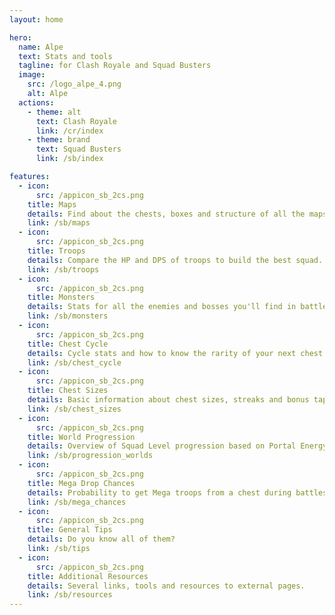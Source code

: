 ```yaml
---
layout: home

hero:
  name: Alpe
  text: Stats and tools
  tagline: for Clash Royale and Squad Busters
  image:
    src: /logo_alpe_4.png
    alt: Alpe
  actions:
    - theme: alt
      text: Clash Royale
      link: /cr/index
    - theme: brand
      text: Squad Busters
      link: /sb/index

features:
  - icon:
      src: /appicon_sb_2cs.png
    title: Maps
    details: Find about the chests, boxes and structure of all the maps. <img src="/alpe/sb_front_maps.png" style="width:300px;height:100px ;">
    link: /sb/maps
  - icon:
      src: /appicon_sb_2cs.png
    title: Troops
    details: Compare the HP and DPS of troops to build the best squad. <img src="/alpe/sb_front_troops.png" style="width:300px;height:100px ;">
    link: /sb/troops
  - icon:
      src: /appicon_sb_2cs.png
    title: Monsters
    details: Stats for all the enemies and bosses you'll find in battles. <img src="/alpe/sb_front_monsters.png" style="width:300px;height:100px ;">
    link: /sb/monsters
  - icon:
      src: /appicon_sb_2cs.png
    title: Chest Cycle
    details: Cycle stats and how to know the rarity of your next chest. <img src="/alpe/sb_front_cycle_2.png" style="width:300px;height:100px ;">
    link: /sb/chest_cycle
  - icon:
      src: /appicon_sb_2cs.png
    title: Chest Sizes
    details: Basic information about chest sizes, streaks and bonus taps. <img src="/alpe/sb_front_sizes.png" style="width:300px;height:100px ;">
    link: /sb/chest_sizes
  - icon:
      src: /appicon_sb_2cs.png
    title: World Progression
    details: Overview of Squad Level progression based on Portal Energy. <img src="/alpe/sb_front_worlds.png" style="width:300px;height:100px ;">
    link: /sb/progression_worlds
  - icon:
      src: /appicon_sb_2cs.png
    title: Mega Drop Chances
    details: Probability to get Mega troops from a chest during battles.
    link: /sb/mega_chances
  - icon:
      src: /appicon_sb_2cs.png
    title: General Tips
    details: Do you know all of them? 
    link: /sb/tips
  - icon:
      src: /appicon_sb_2cs.png
    title: Additional Resources
    details: Several links, tools and resources to external pages.
    link: /sb/resources
---
```


<style>
:root {
  --vp-home-hero-name-color: transparent;
  --vp-home-hero-name-background: -webkit-linear-gradient(120deg, #bd34fe 30%, #41d1ff);

  --vp-home-hero-image-background-image: linear-gradient(-45deg, #bd34fe 50%, #47caff 50%);
  --vp-home-hero-image-filter: blur(44px);
}

@media (min-width: 640px) {
  :root {
    --vp-home-hero-image-filter: blur(56px);
  }
}

@media (min-width: 960px) {
  :root {
    --vp-home-hero-image-filter: blur(68px);
  }
}
</style>